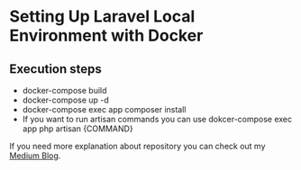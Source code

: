 # Setting Up Laravel Local Environment with Docker


## Execution steps
* docker-compose build 
* docker-compose up -d
* docker-compose exec app composer install
* If you want to run artisan commands you can use dokcer-compose exec app php artisan {COMMAND}

If you need more explanation about repository you can check out my [Medium Blog](https://medium.com/p/4ef04f0da11c).
